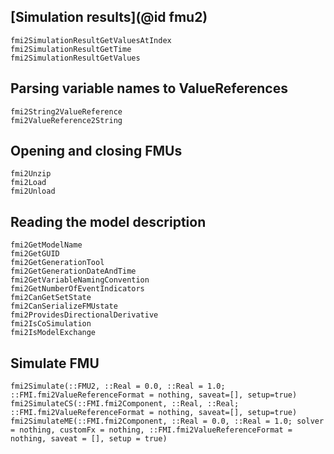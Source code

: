 ## [Simulation results](@id fmu2)

```@docs
fmi2SimulationResultGetValuesAtIndex
fmi2SimulationResultGetTime
fmi2SimulationResultGetValues
```

## Parsing variable names to ValueReferences

```@docs
fmi2String2ValueReference
fmi2ValueReference2String
```

## Opening and closing FMUs

```@docs
fmi2Unzip
fmi2Load
fmi2Unload
```

## Reading the model description
```@docs
fmi2GetModelName
fmi2GetGUID
fmi2GetGenerationTool
fmi2GetGenerationDateAndTime
fmi2GetVariableNamingConvention
fmi2GetNumberOfEventIndicators
fmi2CanGetSetState
fmi2CanSerializeFMUstate
fmi2ProvidesDirectionalDerivative
fmi2IsCoSimulation
fmi2IsModelExchange
```
## Simulate FMU

```@docs
fmi2Simulate(::FMU2, ::Real = 0.0, ::Real = 1.0; ::FMI.fmi2ValueReferenceFormat = nothing, saveat=[], setup=true)
fmi2SimulateCS(::FMI.fmi2Component, ::Real, ::Real; ::FMI.fmi2ValueReferenceFormat = nothing, saveat=[], setup=true)
fmi2SimulateME(::FMI.fmi2Component, ::Real = 0.0, ::Real = 1.0; solver = nothing, customFx = nothing, ::FMI.fmi2ValueReferenceFormat = nothing, saveat = [], setup = true)

```
